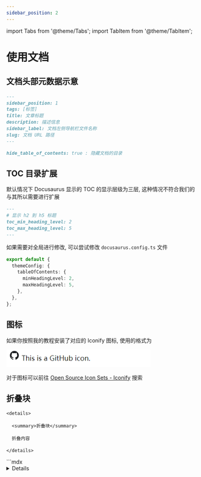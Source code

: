 ```yaml
---
sidebar_position: 2
---
```

import Tabs from '@theme/Tabs';
import TabItem from '@theme/TabItem';

# 使用文档
## 文档头部元数据示意
```md
---
sidebar_position: 1
tags: [标签]
title: 文章标题
description: 描述信息
sidebar_label: 文档左侧导航栏文件名称
slug: 文档 URL 路径
---
```

```md title="扩展 Head metadata"
hide_table_of_contents: true : 隐藏文档的目录
```

## TOC 目录扩展
默认情况下 Docusaurus 显示的 TOC 的显示层级为三层, 这种情况不符合我们的与其所以需要进行扩展
```md
---
# 显示 h2 到 h5 标题
toc_min_heading_level: 2
toc_max_heading_level: 5
---
```

如果需要对全局进行修改, 可以尝试修改 `docusaurus.config.ts` 文件
```ts title="docusaurus.config.js"
export default {
  themeConfig: {
    tableOfContents: {
      minHeadingLevel: 2,
      maxHeadingLevel: 5,
    },
  },
};
```
## 图标
如果你按照我的教程安装了对应的 Iconify 图标, 使用的格式为

![20240528110431](https://raw.githubusercontent.com/Guardian-JTZ/Image/main/img/20240528110431.png)

对于图标可以前往  [Open Source Icon Sets - Iconify](https://icon-sets.iconify.design/) 搜索
## 折叠块






<Tabs>
  <TabItem value="bash" label="示例" default>

    <details>

      <summary>折叠块</summary>

      折叠内容

    </details>

  </TabItem>
  <TabItem value="js" label="使用">
    ```mdx
    <details>

        <summary>折叠块</summary>

        折叠内容

    </details>
    ```
  </TabItem>
</Tabs>

## 选项卡
```md
import Tabs from '@theme/Tabs';
import TabItem from '@theme/TabItem';

<Tabs>
  <TabItem value="apple" label="Apple" default>
      This is an apple 🍎
  </TabItem>
  <TabItem value="orange" label="Orange">
      This is an orange 🍊
  </TabItem>
  <TabItem value="banana" label="Banana">
      This is a banana 🍌
  </TabItem>
</Tabs>
```

## 图片居中

```md
<div style={{textAlign:'center'}}>
  
</div>
```
